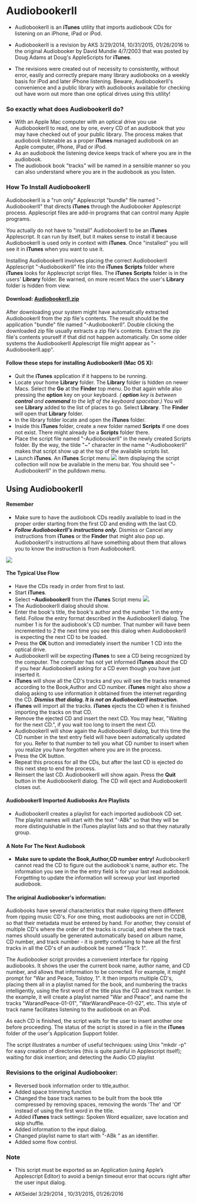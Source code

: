 # AudiobookerII

-   AudiobookerII is an **iTunes** utility that imports audiobook CDs for listening on an iPhone, iPad or iPod.

-   AudiobookerII is a revision by AKS 3/29/2014, 10/31/2015, 01/26/2016 to the original Audiobooker by David Mundie 4/7/2003 that was posted by Doug Adams at Doug's AppleScripts for **iTunes**.

-   The revisions were created out of necessity to consistently, without error, easily and correctly prepare many library audiobooks on a weekly basis for iPod and later iPhone listening. Beware, AudiobookerII's convenience and a public library with audiobooks available for checking out have worn out more than one optical drives using this utility!

### So exactly what does AudiobookerII do?

-   With an Apple Mac computer with an optical drive you use AudiobookerII to read, one by one, every CD of an audiobook that you may have checked out of your public library. The process makes that audiobook listenable as a proper **iTunes** managed audiobook on an Apple computer, iPhone, iPad or iPod.
-   As an audiobook the listening device keeps track of where you are in the audiobook.
-   The audiobook book "tracks" will be named in a sensible manner so you can also understand where you are in the audiobook as you listen.

### How To Install AudiobookerII

AudiobookerII is a "run only" Applescript "bundle" file named "-AudiobookerII" that directs **iTunes** through the Audiobooker Applescript process. Applescript files are add-in programs that can control many Apple programs.

You actually do not have to "install" AudiobookerII to be an **iTunes** Applescript. It can run by itself, but it makes sense to install it because AudiobookerII is used only in context with **iTunes**. Once "installed" you will see it in **iTunes** when you want to use it.

Installing AudiobookerII involves placing the correct AudiobookerII Applescript "-AudiobookerII" file into the **iTunes** **Scripts** folder where **iTunes** looks for Applescript script files. The **iTunes** **Scripts** folder is in the users' **Library** folder. Be warned, on more recent Macs the user's **Library** folder is hidden from view.

#### Download: **[AudiobookerII.zip](TheDownload/AudiobookerII.zip)**

After downloading your system might have automatically extracted AudiobookerII from the zip file's contents. The result should be the application "bundle" file named "-AudiobookerII". Double clicking the downloaded zip file usually extracts a zip file's contents. Extract the zip file's contents yourself if that did not happen automatically. On some older systems the AudiobookerII Applescript file might appear as "-AudiobookerII.app".

#### Follow these steps for installing AudiobookerII (Mac OS X):

-   Quit the **iTunes** application if it happens to be running.
-   Locate your home **Library** folder. The **Library** folder is hidden on newer Macs. Select the **Go** at the **Finder** top menu. Do that again while also pressing the **option** key on your keyboard. _( **option** key is between **control** and **command** to the left of the keyboard spacebar.)_ You will see **Library** added to the list of places to go. Select **Library**. The **Finder** will open that **Library** folder.
-   In the library folder locate and open the **iTunes** folder.
-   Inside this **iTunes** folder, create a new folder named **Scripts** if one does not exist. There might already be a **Scripts** folder there.
-   Place the script file named "-AudiobookerII" in the newly created Scripts folder. By the way, the tilde "~" character in the name "-AudiobookerII" makes that script show up at the top of the available scripts list.
-   Launch **iTunes**. An **iTunes** Script menu ![](DocIconImage.png) item displaying the script collection will now be available in the menu bar. You should see "-AudiobookerII" in the pulldown menu.

## Using AudiobookerII

#### Remember

-   Make sure to have the audiobook CDs readily available to load in the proper order starting from the first CD and ending with the last CD.
-   _**Follow AudiobookerII's instructions only.**_ Dismiss or Cancel any instructions from **iTunes** or the **Finder** that might also pop up. AudiobookerII's instructions all have something about them that allows you to know the instruction is from AudiobookerII.

![](AudiobookerII_Image.png)

#### The Typical Use Flow

-   Have the CDs ready in order from first to last.
-   Start **iTunes**.
-   Select **~AudiobookerII** from the **iTunes** Script menu ![](DocIconImage.png).
-   The AudiobookerII dialog should show.
-   Enter the book's title, the book's author and the number 1 in the entry field. Follow the entry format described in the AudiobookerII dialog. The number 1 is for the audiobook's CD number. That number will have been incremented to 2 the next time you see this dialog when AudiobookerII is expecting the next CD to be loaded.
-   Press the **OK** button and immediately insert the number 1 CD into the optical drive.
-   AudiobookerII will be expecting **iTunes** to see a CD being recognized by the computer. The computer has not yet informed **iTunes** about the CD if you hear AudiobookerII asking for a CD even though you have just inserted it.
-   **iTunes** will show all the CD's tracks and you will see the tracks renamed according to the Book,Author and CD number. **iTunes** might also show a dialog asking to use information it obtained from the internet regarding the CD. _**Dismiss that dialog. It is not an AudiobookerII instruction.**_
-   **iTunes** will import all the tracks. **iTunes** ejects the CD when it is finished importing the tracks on that CD.
-   Remove the ejected CD and insert the next CD. You may hear, "Waiting for the next CD.", if you wait too long to insert the next CD.
-   AudiobookerII will show again the AudiobookerII dialog, but this time the CD number in the text entry field will have been automatically updated for you. Refer to that number to tell you what CD number to insert when you realize you have forgotten where you are in the process.
-   Press the OK button.
-   Repeat this process for all the CDs, but after the last CD is ejected do this next step to end the process.
-   Reinsert the last CD. AudiobookerII will show again. Press the **Quit** button in the AudiobookerII dialog. The CD will eject and AudiobookerII closes out.

#### AudiobookerII Imported Audiobooks Are Playlists

-   AudiobookerII creates a playlist for each imported audiobook CD set. The playlist names will start with the text "-ABk" so that they will be more distinguishable in the iTunes playlist lists and so that they naturally group.

#### A Note For The Next Audiobook

-   **Make sure to update the Book,Author,CD number entry!** AudiobookerII cannot read the CD to figure out the audiobook's name, author etc. The information you see in the the entry field is for your last read audiobook. Forgetting to update the information will screwup your last imported audiobook.

#### The original Audiobooker's information:

Audiobooks have several characteristics that make ripping them different from ripping music CD's. For one thing, most audiobooks are not in CCDB, so that their metadata must be entered by hand. For another, they consist of multiple CD's where the order of the tracks is crucial, and where the track names should usually be generated automatically based on album name, CD number, and track number - it is pretty confusing to have all the first tracks in all the CD's of an audiobook be named "Track 1".

The Audiobooker script provides a convenient interface for ripping audiobooks. It shows the user the current book name, author name, and CD number, and allows that information to be corrected. For example, it might prompt for "War and Peace, Tolstoy, 1". It then imports multiple CD's, placing them all in a playlist named for the book, and numbering the tracks intelligently, using the first word of the title plus the CD and track number. In the example, it will create a playlist named "War and Peace", and name the tracks "WarandPeace-01-01", "WarWarandPeace-01-02", etc. This style of track name facilitates listening to the audiobook on an iPod.

As each CD is finished, the script waits for the user to insert another one before proceeding. The status of the script is stored in a file in the **iTunes** folder of the user's Application Support folder.

The script illustrates a number of useful techniques: using Unix "mkdir -p" for easy creation of directories (this is quite painful in Applescript itself); waiting for disk insertion; and detecting the Audio CD playlist

### Revisions to the original Audiobooker:

-   Reversed book information order to title,author.
-   Added space trimming function
-   Changed the base track names to be built from the book title compressed by removing spaces, removing the words 'The' and 'Of' instead of using the first word in the title.
-   Added **iTunes** track settings: Spoken Word equalizer, save location and skip shuffle.
-   Added information to the input dialog.
-   Changed playlist name to start with "-ABk " as an identifier.
-   Added some flow control.

### Note

-   This script must be exported as an Application (using Apple’s Applescript Editor) to avoid a benign timeout error that occurs right after the user input dialog.

-   AKSeidel 3/29/2014 , 10/31/2015, 01/26/2016
